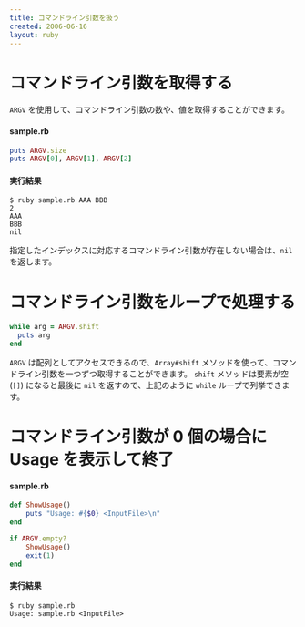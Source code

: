 ```yaml
---
title: コマンドライン引数を扱う
created: 2006-06-16
layout: ruby
---
```


コマンドライン引数を取得する
====
`ARGV` を使用して、コマンドライン引数の数や、値を取得することができます。

#### sample.rb
```ruby
puts ARGV.size
puts ARGV[0], ARGV[1], ARGV[2]
```

#### 実行結果
```
$ ruby sample.rb AAA BBB
2
AAA
BBB
nil
```

指定したインデックスに対応するコマンドライン引数が存在しない場合は、`nil` を返します。


コマンドライン引数をループで処理する
====

```ruby
while arg = ARGV.shift
  puts arg
end
```

`ARGV` は配列としてアクセスできるので、`Array#shift` メソッドを使って、コマンドライン引数を一つずつ取得することができます。
`shift` メソッドは要素が空 (`[]`) になると最後に `nil` を返すので、上記のように `while` ループで列挙できます。


コマンドライン引数が 0 個の場合に Usage を表示して終了
====

#### sample.rb
```ruby
def ShowUsage()
    puts "Usage: #{$0} <InputFile>\n"
end

if ARGV.empty?
    ShowUsage()
    exit(1)
end
```

#### 実行結果

```
$ ruby sample.rb
Usage: sample.rb <InputFile>
```

